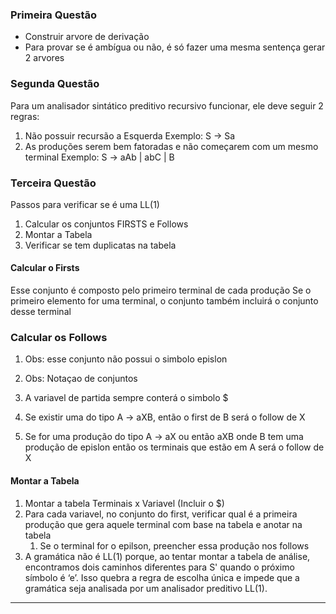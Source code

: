 
### Primeira Questão

- Construir arvore de derivação
- Para provar se é ambígua ou não, é só fazer uma mesma sentença gerar 2 arvores

### Segunda Questão


Para um analisador sintático preditivo recursivo funcionar, ele deve seguir 2 regras:

1. Não possuir recursão a Esquerda
		Exemplo: S -> Sa
2. As produções serem bem fatoradas e não começarem com um mesmo terminal
		Exemplo: S -> aAb | abC | B

### Terceira Questão


Passos para verificar se é uma LL(1)
1. Calcular os conjuntos FIRSTS e Follows
2. Montar a Tabela
3. Verificar se tem duplicatas na tabela


#### Calcular o Firsts

Esse conjunto é composto pelo primeiro terminal de cada produção
	 Se o primeiro elemento for uma terminal, o conjunto também incluirá o conjunto desse terminal

### Calcular os Follows

1. Obs: esse conjunto não possui o simbolo epislon
2. Obs: Notaçao de conjuntos

3. A variavel de partida sempre conterá o simbolo $
4. Se existir uma do tipo A -> aXB, então o first de B será o follow de X
5. Se for uma produção do tipo A -> aX ou então aXB onde B tem uma produção de epislon então os terminais que estão em A será o follow de X

#### Montar a Tabela

1. Montar a tabela Terminais x Variavel (Incluir o $)
2. Para cada variavel, no conjunto do first, verificar qual é a primeira produção que gera aquele terminal com base na tabela e anotar na tabela
	1.  Se o terminal for o epilson, preencher essa produção nos follows
3. A gramática não é LL(1) porque, ao tentar montar a tabela de análise, encontramos dois caminhos diferentes para S' quando o próximo símbolo é ‘e’. Isso quebra a regra de escolha única e impede que a gramática seja analisada por um analisador preditivo LL(1).

---







